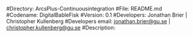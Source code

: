#Directory: ArcsPlus-Continuousintegration
#File: README.md
#Codename: DigitalBableFisk
#Version: 0.1
#Developers: Jonathan Brier | Christopher Kullenberg
#Developers email: jonathan.brier@gu.se | christopher.kullenberg@gu.se
#Description: 
